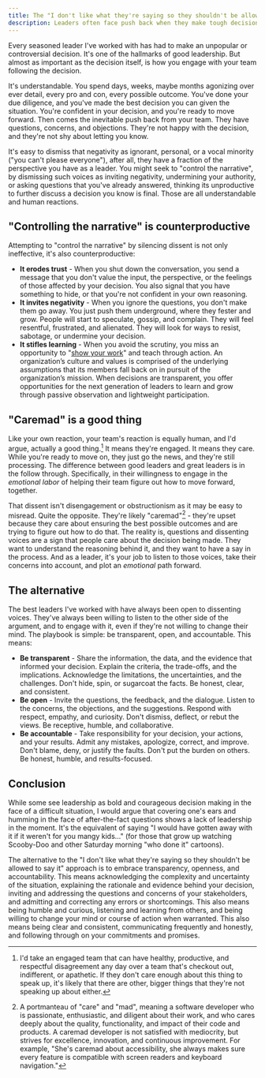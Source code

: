 ```yaml
---
title: The "I don't like what they're saying so they shouldn't be allowed to say it" approach to crisis management
description: Leaders often face push back when they make tough decisions. Trying to "control the narrative" by ignoring or shutting down dissent is a bad idea. It erodes trust, invites negativity, and stifles learning. A better approach is to be transparent, open, and accountable. This builds trust, invites positivity, and fosters learning.
---
```


Every seasoned leader I've worked with has had to make an unpopular or controversial decision. It's one of the hallmarks of good leadership. But almost as important as the decision itself, is how you engage with your team following the decision.

It's understandable. You spend days, weeks, maybe months agonizing over ever detail, every pro and con, every possible outcome. You've done your due diligence, and you've made the best decision you can given the situation. You're confident in your decision, and you're ready to move forward. Then comes the inevitable push back from your team. They have questions, concerns, and objections. They're not happy with the decision, and they're not shy about letting you know.

It's easy to dismiss that negativity as ignorant, personal, or a vocal minority ("you can't please everyone"), after all, they have a fraction of the perspective you have as a leader. You might seek to "control the narrative", by dismissing such voices as inviting negativity, undermining your authority, or asking questions that you've already answered, thinking its unproductive to further discuss a decision you know is final. Those are all understandable and human reactions.

## "Controlling the narrative" is counterproductive

Attempting to "control the narrative" by silencing dissent is not only ineffective, it's also counterproductive:

* **It erodes trust** - When you shut down the conversation, you send a message that you don't value the input, the perspective, or the feelings of those affected by your decision. You also signal that you have something to hide, or that you're not confident in your own reasoning.
* **It invites negativity** - When you ignore the questions, you don't make them go away. You just push them underground, where they fester and grow. People will start to speculate, gossip, and complain. They will feel resentful, frustrated, and alienated. They will look for ways to resist, sabotage, or undermine your decision.
* **It stifles learning** - When you avoid the scrutiny, you miss an opportunity to "[show your work](https://ben.balter.com/2022/02/16/leaders-show-their-work/)" and teach through action. An organization’s culture and values is comprised of the underlying assumptions that its members fall back on in pursuit of the organization’s mission. When decisions are transparent, you offer opportunities for the next generation of leaders to learn and grow through passive observation and lightweight participation.

## "Caremad" is a good thing

Like your own reaction, your team's reaction is equally human, and I'd argue, actually a good thing.[^1] It means they're engaged. It means they care. While you're ready to move on, they just go the news, and they're still processing. The difference between good leaders and great leaders is in the follow through. Specifically, in their willingness to engage in the *emotional labor* of helping their team figure out how to move forward, together.

That dissent isn't disengagement or obstructionism as it may be easy to misread. Quite the opposite. They're likely "caremad"[^2] - they're upset because they care about ensuring the best possible outcomes and are trying to figure out how to do that. The reality is, questions and dissenting voices are a sign that people care about the decision being made. They want to understand the reasoning behind it, and they want to have a say in the process. And as a leader, it's your job to listen to those voices, take their concerns into account, and plot an *emotional* path forward.

## The alternative

The best leaders I've worked with have always been open to dissenting voices. They've always been willing to listen to the other side of the argument, and to engage with it, even if they're not willing to change their mind. The playbook is simple: be transparent, open, and accountable. This means:

* **Be transparent** - Share the information, the data, and the evidence that informed your decision. Explain the criteria, the trade-offs, and the implications. Acknowledge the limitations, the uncertainties, and the challenges. Don't hide, spin, or sugarcoat the facts. Be honest, clear, and consistent.
* **Be open** - Invite the questions, the feedback, and the dialogue. Listen to the concerns, the objections, and the suggestions. Respond with respect, empathy, and curiosity. Don't dismiss, deflect, or rebut the views. Be receptive, humble, and collaborative.
* **Be accountable** - Take responsibility for your decision, your actions, and your results. Admit any mistakes, apologize, correct, and improve. Don't blame, deny, or justify the faults. Don't put the burden on others. Be honest, humble, and results-focused.

## Conclusion

While some see leadership as bold and courageous decision making in the face of a difficult situation, I would argue that covering one's ears and humming in the face of after-the-fact questions shows a lack of leadership in the moment. It's the equivalent of saying "I would have gotten away with it if it weren't for you mangy kids..." (for those that grow up watching Scooby-Doo and other Saturday morning "who done it" cartoons).

The alternative to the "I don't like what they're saying so they shouldn't be allowed to say it" approach is to embrace transparency, openness, and accountability. This means acknowledging the complexity and uncertainty of the situation, explaining the rationale and evidence behind your decision, inviting and addressing the questions and concerns of your stakeholders, and admitting and correcting any errors or shortcomings. This also means being humble and curious, listening and learning from others, and being willing to change your mind or course of action when warranted. This also means being clear and consistent, communicating frequently and honestly, and following through on your commitments and promises.

[^1]: I'd take an engaged team that can have healthy, productive, and respectful disagreement any day over a team that's checkout out, indifferent, or apathetic. If they don't care enough about this thing to speak up, it's likely that there are other, bigger things that they're not speaking up about either.

[^2]: A portmanteau of "care" and "mad", meaning a software developer who is passionate, enthusiastic, and diligent about their work, and who cares deeply about the quality, functionality, and impact of their code and products. A caremad developer is not satisfied with mediocrity, but strives for excellence, innovation, and continuous improvement. For example, "She's caremad about accessibility, she always makes sure every feature is compatible with screen readers and keyboard navigation."
